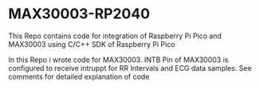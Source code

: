 # MAX30003-RP2040

This Repo contains code for integration of Raspberry Pi Pico and MAX30003 using C/C++ SDK of Raspberry Pi Pico

In this Repo i wrote code for MAX30003.
INTB Pin of MAX30003 is configured to receive intruppt for RR Intervals and ECG data samples.
See comments for detailed explanation of code
